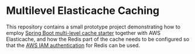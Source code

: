 # Multilevel Elasticache Caching

This repository contains a small prototype project demonstrating how to employ
[Spring Boot multi-level cache starter](https://github.com/SuppieRK/spring-boot-multilevel-cache-starter)
together with AWS Elasticache, and how the Redis part of the cache needs to be configured so that
the [AWS IAM authentication](https://docs.aws.amazon.com/AmazonElastiCache/latest/red-ug/auth-iam.html) for Redis can be used.
